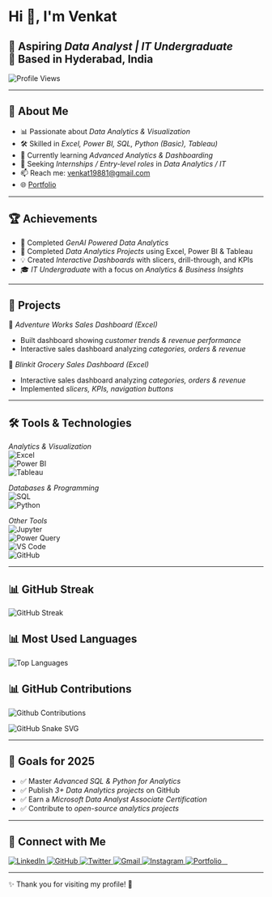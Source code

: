 # Hi 👋, I'm Venkat  

🎯 Aspiring *Data Analyst | IT Undergraduate*  
📍 Based in Hyderabad, India
---
  
![Profile Views](https://komarev.com/ghpvc/?username=venkat-analytics&label=Profile%20Views&color=0e75b6&style=flat)  

---

## 🚀 About Me  
- 📊 Passionate about *Data Analytics & Visualization*  
- 🛠 Skilled in *Excel, Power BI, SQL, Python (Basic), Tableau)*  
- 🌱 Currently learning *Advanced Analytics & Dashboarding*  
- 🎯 Seeking *Internships / Entry-level roles* in *Data Analytics / IT*
- 📫 Reach me: venkat19881@gmail.com
- 🌐 [Portfolio](https://venkat-analytics.github.io/Portfolio/)  

---

## 🏆 Achievements 
- 🏅 Completed *GenAI Powered Data Analytics*
- 🥇 Completed *Data Analytics Projects* using Excel, Power BI & Tableau  
- 💡 Created *Interactive Dashboards* with slicers, drill-through, and KPIs  
- 🎓 *IT Undergraduate* with a focus on *Analytics & Business Insights*  
 

---

## 📌 Projects  
🔹 *Adventure Works Sales Dashboard (Excel)*  
  
- Built dashboard showing *customer trends & revenue performance*  
- Interactive sales dashboard analyzing *categories, orders & revenue*
  
🔹 *Blinkit Grocery Sales Dashboard (Excel)*
 
- Interactive sales dashboard analyzing *categories, orders & revenue*  
- Implemented *slicers, KPIs, navigation buttons*
---

## 🛠 Tools & Technologies  

*Analytics & Visualization*  
![Excel](https://img.shields.io/badge/Excel-217346?style=for-the-badge&logo=microsoft-excel&logoColor=white)  
![Power BI](https://img.shields.io/badge/PowerBI-F2C811?style=for-the-badge&logo=power-bi&logoColor=black)  
![Tableau](https://img.shields.io/badge/Tableau-E97627?style=for-the-badge&logo=tableau&logoColor=white)  

*Databases & Programming*  
![SQL](https://img.shields.io/badge/SQL-07405E?style=for-the-badge&logo=mysql&logoColor=white)  
![Python](https://img.shields.io/badge/Python-3776AB?style=for-the-badge&logo=python&logoColor=white)  

*Other Tools*  
![Jupyter](https://img.shields.io/badge/Jupyter-F37626?style=for-the-badge&logo=jupyter&logoColor=white)  
![Power Query](https://img.shields.io/badge/Power%20Query-217346?style=for-the-badge&logo=microsoft-excel&logoColor=white)  
![VS Code](https://img.shields.io/badge/VS%20Code-007ACC?style=for-the-badge&logo=visual-studio-code&logoColor=white)  
![GitHub](https://img.shields.io/badge/GitHub-181717?style=for-the-badge&logo=github&logoColor=white)  

---

## 📊 GitHub Streak   

![GitHub Streak](https://github-readme-streak-stats.herokuapp.com/?user=venkat-analytics&theme=tokyonight) 

## 📊 Most Used Languages

![Top Languages](https://github-readme-stats.vercel.app/api/top-langs/?username=venkat-analytics&layout=compact&theme=tokyonight) 
  
## 📊 GitHub Contributions  

![Github Contributions](https://img.shields.io/badge/Github%20Contributions-Active-brightgreen?style=flat&logo=github)


<picture>
  <source media="(prefers-color-scheme: dark)" srcset="https://raw.githubusercontent.com/venkat-analytics/venkat-analytics/output/github-contribution-grid-snake-dark.svg">
  <source media="(prefers-color-scheme: light)" srcset="https://raw.githubusercontent.com/venkat-analytics/venkat-analytics/output/github-contribution-grid-snake.svg">
  <img alt="GitHub Snake SVG" src="https://raw.githubusercontent.com/venkat-analytics/venkat-analytics/output/github-contribution-grid-snake.svg">
</picture>



---

## 🎯 Goals for 2025  
- ✅ Master *Advanced SQL & Python for Analytics*  
- ✅ Publish *3+ Data Analytics projects* on GitHub  
- ✅ Earn a *Microsoft Data Analyst Associate Certification*  
- ✅ Contribute to *open-source analytics projects*  

---

## 🔗 Connect with Me  
<!-- Social Icons Section -->
<p align="left">
  <!-- LinkedIn -->
  <a href="https://www.linkedin.com/in/venkat-7b973a1a" target="_blank">
    <img src="https://img.icons8.com/color/48/000000/linkedin.png" alt="LinkedIn"/>
  </a>

  <!-- GitHub -->
  <a href="https://github.com/venkat-analytics" target="_blank">
    <img src="https://img.icons8.com/glyph-neue/48/000000/github.png" alt="GitHub"/>
  </a>

  <!-- Twitter -->
  <a href="https://twitter.com/YOUR_TWITTER_HANDLE" target="_blank">
    <img src="https://img.icons8.com/color/48/000000/twitter--v1.png" alt="Twitter"/>
  </a>

  <!-- Gmail -->
  <a href="mailto:YOUR_EMAIL@gmail.com" target="_blank">
    <img src="https://img.icons8.com/color/48/000000/gmail-new.png" alt="Gmail"/>
  </a>

  <!-- Instagram -->
  <a href="https://instagram.com/YOUR_INSTAGRAM_HANDLE" target="_blank">
    <img src="https://img.icons8.com/color/48/000000/instagram-new.png" alt="Instagram"/>
  </a>

  <!-- Portfolio -->
  <a href="https://YOUR_PORTFOLIO_LINK" target="_blank">
    <img src="https://img.icons8.com/external-tal-revivo-color-tal-revivo/48/000000/external-website-includes-content-that-is-displayed-on-the-web-color-tal-revivo.png" alt="Portfolio"/>
  </a>
</p> 
  

---

✨ Thank you for visiting my profile! 🚀




